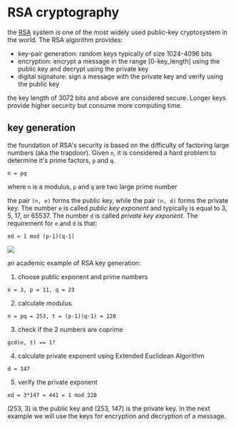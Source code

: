 # RSA cryptography

the [RSA](https://tools.ietf.org/html/rfc8017) system is one of the most widely used public-key cryptosystem in the world. The RSA algorithm provides:
- key-pair generation: random keys typically of size 1024-4096 bits
- encryption: encrypt a message in the range [0-key_length] using the public key and decrypt using the private key
- digital signature: sign a message with the private key and verify using the public key

the key length of 3072 bits and above are considered secure. Longer keys provide higher security but consume more computing time.

## key generation

the foundation of RSA's security is based on the difficulty of factoring large numbers (aka the trapdoor). Given `n`, it is considered a hard problem to determine it's prime factors, `p` and `q`.
```
n = pq
```
where `n` is a modulus, `p` and `q` are two large prime number

the pair `(n, e)` forms the public key, while the pair `(n, d)` forms the private key. The number `e` is called _public key exponent_ and typically is equal to 3, 5, 17, or 65537. The number `d` is called _private key exponent_. The requirement for `e` and `d` is that:
```
ed = 1 mod (p-1)(q-1)
```

![](https://fadasr.github.io/images/rsa-keygen.png)

an academic example of RSA key generation:

1. choose public exponent and prime numbers
```
e = 3, p = 11, q = 23
```
2. calculate modulus
```
n = pq = 253, t = (p-1)(q-1) = 220
```
3. check if the 2 numbers are coprime
```
gcd(e, t) == 1?
```
4. calculate private exponent using Extended Euclidean Algorithm
```
d = 147
```
5. verify the private exponent
```
ed = 3*147 = 441 = 1 mod 220
```
(253, 3) is the public key and (253, 147) is the private key. In the next example we will use the keys for encryption and decryption of a message.
<!--stackedit_data:
eyJoaXN0b3J5IjpbLTExMDMxODUwOCwtMTQ1NTg1NTU2NCwtMT
I4NzY2MjgyM119
-->